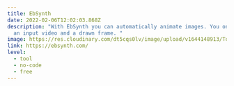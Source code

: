 ```yaml
---
title: EbSynth
date: 2022-02-06T12:02:03.868Z
description: "With EbSynth you can automatically animate images. You only need
  an input video and a drawn frame. "
image: https://res.cloudinary.com/dt5cqs0lv/image/upload/v1644148913/Tools/Tool/Screenshot_2022-02-06_at_13-00-20_EbSynth_-_Transform_Video_by_Painting_Over_a_Single_Frame_eshgef.jpg
link: https://ebsynth.com/
level:
  - tool
  - no-code
  - free
---
```

